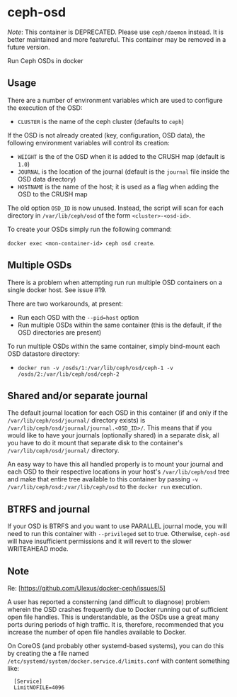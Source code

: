 ceph-osd
========

_Note_:  This container is DEPRECATED.  Please use `ceph/daemon` instead.  It is better maintained and more featureful.  This container may be removed in a future version.

Run Ceph OSDs in docker

Usage
-----

There are a number of environment variables which are used to configure
the execution of the OSD:

 -  `CLUSTER` is the name of the ceph cluster (defaults to `ceph`)

If the OSD is not already created (key, configuration, OSD data), the
following environment variables will control its creation:

 -  `WEIGHT` is the of the OSD when it is added to the CRUSH map (default is `1.0`)
 -  `JOURNAL` is the location of the journal (default is the `journal` file inside the OSD data directory)
 -  `HOSTNAME` is the name of the host; it is used as a flag when adding the OSD to the CRUSH map

The old option `OSD_ID` is now unused.  Instead, the script will scan for each directory in `/var/lib/ceph/osd` of the form `<cluster>-<osd-id>`.

To create your OSDs simply run the following command:

`docker exec <mon-container-id> ceph osd create`.

Multiple OSDs
-------------

There is a problem when attempting run run multiple OSD containers on a single docker host.  See issue #19.

There are two workarounds, at present:
* Run each OSD with the `--pid=host` option
* Run multiple OSDs within the same container (this is the default, if the OSD directories are present)

To run multiple OSDs within the same container, simply bind-mount each OSD datastore directory:
* `docker run -v /osds/1:/var/lib/ceph/osd/ceph-1 -v /osds/2:/var/lib/ceph/osd/ceph-2`

Shared and/or separate journal
------------------------------

The default journal location for each OSD in this container (if and only if the `/var/lib/ceph/osd/journal/` directory exists) is `/var/lib/ceph/osd/journal/journal.<OSD_ID>/`.  This means that if you would like to have your journals (optionally shared) in a separate disk, all you have to do it mount that separate disk to the container's `/var/lib/ceph/osd/journal/` directory.

An easy way to have this all handled properly is to mount your journal and each OSD to their respective locations in your host's `/var/lib/ceph/osd` tree and make that entire tree available to this container by passing `-v /var/lib/ceph/osd:/var/lib/ceph/osd` to the `docker run` execution.

BTRFS and journal
-----------------

If your OSD is BTRFS and you want to use PARALLEL journal mode, you will need to run this container with `--privileged` set to true.  Otherwise, `ceph-osd` will have insufficient permissions and it will revert to the slower WRITEAHEAD mode.

Note
----

Re: [https://github.com/Ulexus/docker-ceph/issues/5]

A user has reported a consterning (and difficult to diagnose) problem wherein the OSD crashes frequently due to Docker running out of sufficient open file handles.  This is understandable, as the OSDs use a great many ports during periods of high traffic.  It is, therefore, recommended that you increase the number of open file handles available to Docker.

On CoreOS (and probably other systemd-based systems), you can do this by creating the a file named `/etc/systemd/system/docker.service.d/limits.conf` with content something like:

      [Service]
      LimitNOFILE=4096
